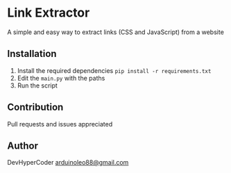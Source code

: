 # Link Extractor

A simple and easy way to extract links (CSS and JavaScript) from a website

## Installation

1. Install the required dependencies `pip install -r requirements.txt`
2. Edit the `main.py` with the paths
3. Run the script

## Contribution

Pull requests and issues appreciated

## Author

DevHyperCoder arduinoleo88@gmail.com